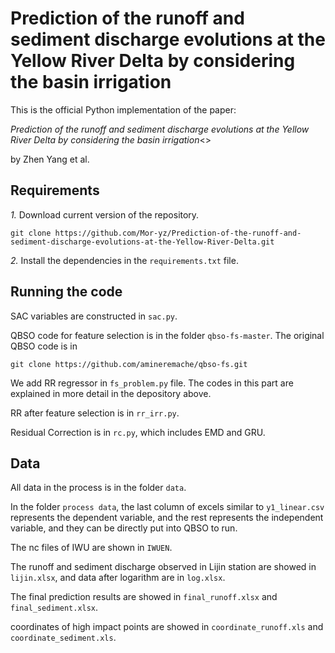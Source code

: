 # Prediction of the runoff and sediment discharge evolutions at the Yellow River Delta by considering the basin irrigation

This is the official Python implementation of the paper:

*Prediction of the runoff and sediment discharge evolutions at the Yellow River Delta by considering the basin irrigation*<>

by Zhen Yang et al.

## Requirements 

*1.* Download current version of the repository.

```
git clone https://github.com/Mor-yz/Prediction-of-the-runoff-and-sediment-discharge-evolutions-at-the-Yellow-River-Delta.git
```

*2.* Install the dependencies in the `requirements.txt` file.<br>

## Running the code

SAC variables are constructed in `sac.py`.

QBSO code for feature selection is in the folder `qbso-fs-master`. The original QBSO code is in

```
git clone https://github.com/amineremache/qbso-fs.git
```

We add RR regressor in `fs_problem.py` file. The codes in this part are explained in more detail in the depository above.

RR after feature selection is in `rr_irr.py`.

Residual Correction is in `rc.py`, which includes EMD and GRU.

## Data

All data in the process is in the folder `data`.

In the folder `process data`, the last column of excels similar to `y1_linear.csv` represents the dependent variable, and the rest represents the independent variable, and they can be directly put into QBSO to run.

The nc files of IWU are shown in `IWUEN`.

The runoff and sediment discharge observed in Lijin station are showed in `lijin.xlsx`, and data after logarithm are in `log.xlsx`.

The final prediction results are showed in `final_runoff.xlsx` and `final_sediment.xlsx`.

coordinates of high impact points are showed in `coordinate_runoff.xls` and `coordinate_sediment.xls`.


